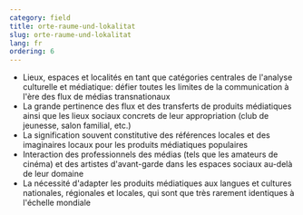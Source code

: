 ```yaml
---
category: field
title: orte-raume-und-lokalitat
slug: orte-raume-und-lokalitat
lang: fr
ordering: 6
---
```

- Lieux, espaces et localités en tant que catégories centrales de l'analyse culturelle et médiatique: défier toutes les limites de la communication à l'ère des flux de médias transnationaux
- La grande pertinence des flux et des transferts de produits médiatiques ainsi que les lieux sociaux concrets de leur appropriation (club de jeunesse, salon familial, etc.)
- La signification souvent constitutive des références locales et des imaginaires locaux pour les produits médiatiques populaires
- Interaction des professionnels des médias (tels que les amateurs de cinéma) et des artistes d'avant-garde dans les espaces sociaux au-delà de leur domaine
- La nécessité d'adapter les produits médiatiques aux langues et cultures nationales, régionales et locales, qui sont que très rarement identiques à l'échelle mondiale
